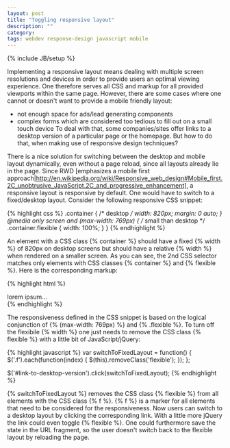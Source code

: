 ```yaml
---
layout: post
title: "Toggling responsive layout"
description: ""
category:
tags: webdev response-design javascript mobile
---
```

{% include JB/setup %}

Implementing a responsive layout means dealing with multiple screen resolutions and devices in order to provide users an optimal viewing experience. One therefore serves all CSS and markup for all provided viewports within the same page. However, there are some cases where one cannot or doesn't want to provide a mobile friendly layout:
* not enough space for ads/lead generating components 
* complex forms which are considered too tedious to fill out on a small touch device
To deal with that, some companies/sites offer links to a desktop version of a particular page or the homepage. But how to do that, when making use of responsive design techniques?

There is a nice solution for switching between the desktop and mobile layout dynamically, even without a page reload, since all layouts already lie in the page. Since RWD [emphasizes a mobile first approach|http://en.wikipedia.org/wiki/Responsive_web_design#Mobile_first.2C_unobtrusive_JavaScript.2C_and_progressive_enhancement], a responsive layout is responsive by default. One would have to switch to a fixed/desktop layout.
Consider the following responsive CSS snippet:

{% highlight css %}
.container { /* desktop */
  width: 820px;
  margin: 0 auto;
}
@media only screen and (max-width: 769px) { /* small than desktop */  
  .container.flexible {
    width: 100%;
  }
}
{% endhighlight %}

An element with a CSS class {% container %} should have a fixed {% width %} of 820px on desktop screens but should have a relative {% width %} when rendered on a smaller screen. As you can see, the 2nd CSS selector matches only elements with CSS classes {% container %} and {% flexible %}. Here is the corresponding markup:

{% highlight html %}
<div class="container flexible x">lorem ipsum...</div>
{% endhighlight %}

The responsiveness defined in the CSS snippet is based on the logical conjunction of {% (max-width: 769px) %} and {% .flexible %}. To turn off the flexibile {% width %} one just needs to remove the CSS class {% flexible %} with a little bit of JavaScript/jQuery:

{% highlight javascript %}
var switchToFixedLayout = function() {
  $('.f').each(function(index) {
    $(this).removeClass('flexible');
  });
};

$('#link-to-desktop-version').click(switchToFixedLayout);
{% endhighlight %}

{% switchToFixedLayout %} removes the CSS class {% flexible %} from all elements with the CSS class {% f %}. {% f %} is a marker for all elements that need to be considered for the responsiveness.
Now users can switch to a desktop layout by clicking the corresponding link. With a little more jQuery the link could even toggle {% flexible %}. One could furthermore save the state in the URL fragment, so the user doesn't switch back to the flexible layout by reloading the page.
